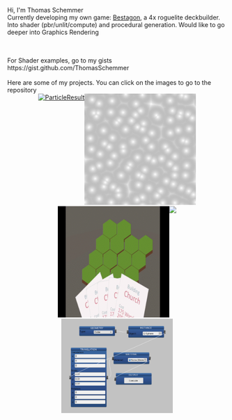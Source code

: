 Hi, I'm Thomas Schemmer<br>
Currently developing my own game: <a href="https://github.com/ThomasSchemmer/Bestagon">Bestagon</a>, a 4x roguelite deckbuilder.
Into shader (pbr/unlit/compute) and procedural generation. Would like to go deeper into Graphics Rendering

<br>
<br>
For Shader examples, go to my gists https://gist.github.com/ThomasSchemmer<br>
<br>
Here are some of my projects. You can click on the images to go to the repository


<div style="display:flex;justify-content:center" align="center">
<a href="https://github.com/ThomasSchemmer/Particles"><img src="https://github.com/ThomasSchemmer/Particles/blob/master/Assets/result.gif" alt="ParticleResult" width="256"/></a>
<a href="https://github.com/ThomasSchemmer/WhorleyNoise"><img src="https://github.com/ThomasSchemmer/WhorleyNoise/blob/master/Assets/p.png" alt="WhorleyNoiseExample" width="256"/></a>
</div>

<div style="display:flex;justify-content:center" align="center">
<a href="https://github.com/ThomasSchemmer/SDF/tree/master/Assets/Scripts/Transformer"><img src="https://github.com/ThomasSchemmer/SDF/blob/master/splicing.gif" width="256" height="256" /></a>
<a href="https://github.com/ThomasSchemmer/SDF"><img src="https://github.com/ThomasSchemmer/SDF/blob/master/Assets/sdf_result.gif" width="256"></a>
</div>

<div style="display:flex;justify-content:center" align="center">
<a href="https://github.com/ThomasSchemmer/GeometryNodes" ><img src="https://github.com/ThomasSchemmer/GeometryNodes/blob/master/Assets/overview.png" alt="overview" width="256" align="center"/></a>
</div>
